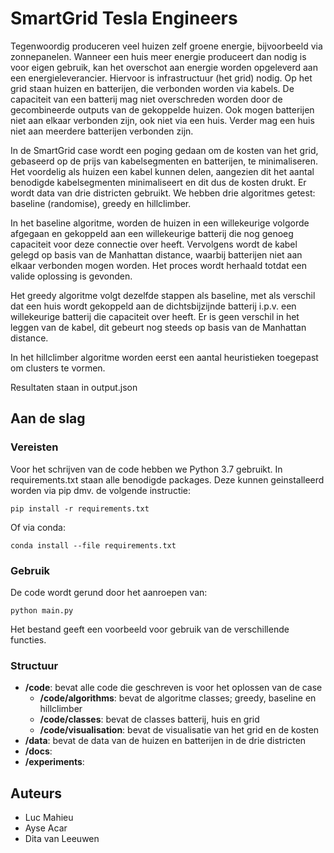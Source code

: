 # SmartGrid Tesla Engineers

Tegenwoordig produceren veel huizen zelf groene energie, bijvoorbeeld via zonnepanelen. Wanneer een huis meer energie produceert dan nodig is voor eigen gebruik, kan het overschot aan energie worden opgeleverd aan een energieleverancier. Hiervoor is infrastructuur (het grid) nodig. Op het grid staan huizen en batterijen, die verbonden worden via kabels. De capaciteit van een batterij mag niet overschreden worden door de gecombineerde outputs van de gekoppelde huizen. Ook mogen batterijen niet aan elkaar verbonden zijn, ook niet via een huis. Verder mag een huis niet aan meerdere batterijen verbonden zijn. 

In de SmartGrid case wordt een poging gedaan om de kosten van het grid, gebaseerd op de prijs van kabelsegmenten en batterijen, te minimaliseren. Het voordelig als huizen een kabel kunnen delen, aangezien dit het aantal benodigde kabelsegmenten minimaliseert en dit dus de kosten drukt. Er wordt data van drie districten gebruikt. We hebben drie algoritmes getest: baseline (randomise), greedy en hillclimber.

In het baseline algoritme, worden de huizen in een willekeurige volgorde afgegaan en gekoppeld aan een willekeurige batterij die nog genoeg capaciteit voor deze connectie over heeft. Vervolgens wordt de kabel gelegd op basis van de Manhattan distance, waarbij batterijen niet aan elkaar verbonden mogen worden. Het proces wordt herhaald totdat een valide oplossing is gevonden.

Het greedy algoritme volgt dezelfde stappen als baseline, met als verschil dat een huis wordt gekoppeld aan de dichtsbijzijnde batterij i.p.v. een willekeurige batterij die capaciteit over heeft. Er is geen verschil in het leggen van de kabel, dit gebeurt nog steeds op basis van de Manhattan distance.

In het hillclimber algoritme worden eerst een aantal heuristieken toegepast om clusters te vormen. 

Resultaten staan in output.json

## Aan de slag

### Vereisten

Voor het schrijven van de code hebben we Python 3.7 gebruikt. In requirements.txt staan alle benodigde packages. Deze kunnen geinstalleerd worden via pip dmv. de volgende instructie:

```
pip install -r requirements.txt
```

Of via conda:

```
conda install --file requirements.txt
```

### Gebruik

De code wordt gerund door het aanroepen van:

```
python main.py
```

Het bestand geeft een voorbeeld voor gebruik van de verschillende functies.

### Structuur

- **/code**: bevat alle code die geschreven is voor het oplossen van de case
  - **/code/algorithms**: bevat de algoritme classes; greedy, baseline en hillclimber
  - **/code/classes**: bevat de classes batterij, huis en grid
  - **/code/visualisation**: bevat de visualisatie van het grid en de kosten
- **/data**: bevat de data van de huizen en batterijen in de drie districten
- **/docs**: 
- **/experiments**: 

## Auteurs
- Luc Mahieu
- Ayse Acar
- Dita van Leeuwen
